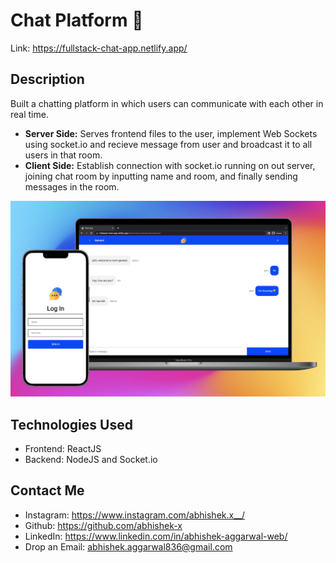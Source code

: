 # Chat Platform 💬

Link: https://fullstack-chat-app.netlify.app/

## Description
Built a chatting platform in which users can communicate with each other in real time.
- **Server Side:** Serves frontend files to the user, implement Web Sockets using socket.io and recieve message from user and broadcast it to all users in that room.
- **Client Side:** Establish connection with socket.io running on out server, joining chat room by inputting name and room, and finally sending messages in the room.


![Cover Photo](Screenshot.png)

## Technologies Used
- Frontend: ReactJS
- Backend: NodeJS and Socket.io

## Contact Me
- Instagram: https://www.instagram.com/abhishek.x__/
- Github: https://github.com/abhishek-x
- LinkedIn: https://www.linkedin.com/in/abhishek-aggarwal-web/
- Drop an Email: abhishek.aggarwal836@gmail.com
